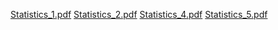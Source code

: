 [Statistics_1.pdf](https://github.com/user-attachments/files/21025687/Statistics_1.pdf)
[Statistics_2.pdf](https://github.com/user-attachments/files/21025689/Statistics_2.pdf)
[Statistics_4.pdf](https://github.com/user-attachments/files/21025692/Statistics_4.pdf)
[Statistics_5.pdf](https://github.com/user-attachments/files/21025693/Statistics_5.pdf)
